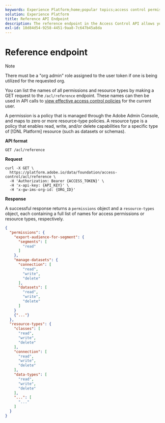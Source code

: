 ```yaml
---
keywords: Experience Platform;home;popular topics;access control permissions;access control resource types;access control api
solution: Experience Platform
title: Reference API Endpoint
description: The reference endpoint in the Access Control API allows you view the names of available permissions and resource types, which can then be used to view effective access control policies for the current user.
exl-id: 18d84d54-9258-4451-9aa8-7c647b45a8da
---
```

# Reference endpoint

>[!NOTE]
>
>There must be a "org admin" role assigned to the user token if one is being utilized for the requested org.

You can list the names of all permissions and resource types by making a GET request to the `/acl/reference` endpoint. These names can then be used in API calls to [view effective access control policies](./effective-policies.md) for the current user.

A permission is a policy that is managed through the Adobe Admin Console, and maps to zero or more resource-type policies. A resource type is a policy that enables read, write, and/or delete capabilities for a specific type of [!DNL Platform] resource (such as datasets or schemas).

**API format**

```http
GET /acl/reference
```

**Request**

```shell
curl -X GET \
  https://platform.adobe.io/data/foundation/access-control/acl/reference \
  -H 'Authorization: Bearer {ACCESS_TOKEN}' \
  -H 'x-api-key: {API_KEY}' \
  -H 'x-gw-ims-org-id: {ORG_ID}'
```

**Response**

A successful response returns a `permissions` object and a `resource-types` object, each containing a full list of names for access permissions or resource types, respectively.

```json
{
  "permissions": {
    "export-audience-for-segment": {
      "segments": [
        "read"
      ]
    },
    "manage-datasets": {
      "connection": [
        "read",
        "write",
        "delete"
      ],
      "datasets": [
        "read",
        "write",
        "delete"
      ]
    }
    {"..."}
  },
  "resource-types": {
    "classes": [
      "read",
      "write",
      "delete"
    ],
    "connection": [
      "read",
      "write",
      "delete"
    ],
    "data-types": [
      "read",
      "write",
      "delete"
    ],
    "...": [
      "..."
    ]
  }
}
```
